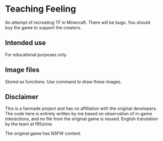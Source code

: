 # Teaching Feeling

An attempt of recreating TF in Minecraft. There will be bugs. You should buy the game to support the creators.

## Intended use

For educational purposes only.

## Image files

Stored as functions. Use command to draw these images.

## Disclaimer

This is a fanmade project and has no affiliation with the original developers. The code here is entirely written by me based on observation of in-game interactions, and no file from the original game is reused. 
English translation by the team at f95zone.

The original game has NSFW content.
